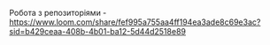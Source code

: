 Робота з репозиторіями - https://www.loom.com/share/fef995a755aa4ff194ea3ade8c69e3ac?sid=b429ceaa-408b-4b01-ba12-5d44d2518e89

